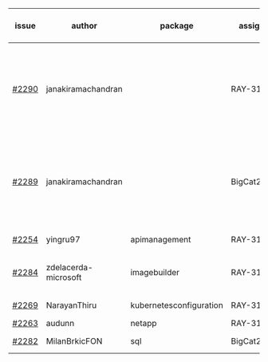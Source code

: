 | issue | author | package | assignee | bot advice | created date of issue | target release date | date from target |
| ------ | ------ | ------ | ------ | ------ | ------ | ------ | :-----: |
| [#2290](https://github.com/Azure/sdk-release-request/issues/2290) | janakiramachandran |   | RAY-316 | failed to modify the body of the new issue. Please modify manually | 12-08 | 12-22 |   |
| [#2289](https://github.com/Azure/sdk-release-request/issues/2289) | janakiramachandran |   | BigCat20196 | failed to modify the body of the new issue. Please modify manually | 12-08 | 12-22 |   |
| [#2254](https://github.com/Azure/sdk-release-request/issues/2254) | yingru97 | apimanagement | RAY-316 |   release date < 2 ! <br> | 11-24 | 12-08 | -1 |
| [#2284](https://github.com/Azure/sdk-release-request/issues/2284) | zdelacerda-microsoft | imagebuilder | RAY-316 | new comment.  <br> release date < 2 ! <br> | 12-06 | 12-09 | 0 |
| [#2269](https://github.com/Azure/sdk-release-request/issues/2269) | NarayanThiru | kubernetesconfiguration | RAY-316 |   release date < 2 ! <br> | 11-30 | 12-07 | -2 |
| [#2263](https://github.com/Azure/sdk-release-request/issues/2263) | audunn | netapp | RAY-316 |   | 11-26 | 12-20 |   |
| [#2282](https://github.com/Azure/sdk-release-request/issues/2282) | MilanBrkicFON | sql | BigCat20196 |   release date < 2 ! <br> | 12-06 | 12-10 | 0 |
